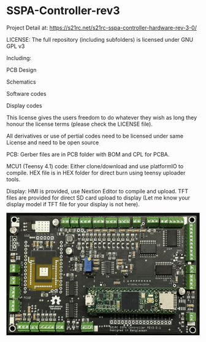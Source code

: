 # SSPA-Controller-rev3
Project Detail at: https://s21rc.net/s21rc-sspa-controller-hardware-rev-3-0/

LICENSE: The full repository (including subfolders) is licensed under GNU GPL v3

Including:

PCB Design

Schematics

Software codes

Display codes

This license gives the users freedom to do whatever they wish as long they honour the license terms (please check the LICENSE file).

All derivatives or use of pertial codes need to be licensed under same License and need to be open source


PCB: Gerber files are in PCB folder with BOM and CPL for PCBA.

MCU1 (Teensy 4.1) code: Either clone/download and use platformIO to compile. HEX file is in HEX folder for direct burn using teensy uploader tools.

Display: HMI is provided, use Nextion Editor to compile and upload. TFT files are provided for direct SD card upload to display (Let me know your display model if TFT file for your display is not here).



![Rev 3.0.1 Hardware](./rev3.0.1.jpg)
